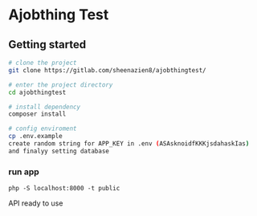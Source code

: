 # Ajobthing Test

## Getting started


```bash
# clone the project
git clone https://gitlab.com/sheenazien8/ajobthingtest/

# enter the project directory
cd ajobthingtest

# install dependency
composer install

# config enviroment
cp .env.example
create random string for APP_KEY in .env (ASAsknoidfKKKjsdahaskIas)
and finalyy setting database

```
### run app
```php -S localhost:8000 -t public```

API ready to use
